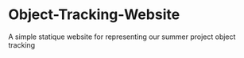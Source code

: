 # Object-Tracking-Website
A simple statique website for representing our summer project object tracking
